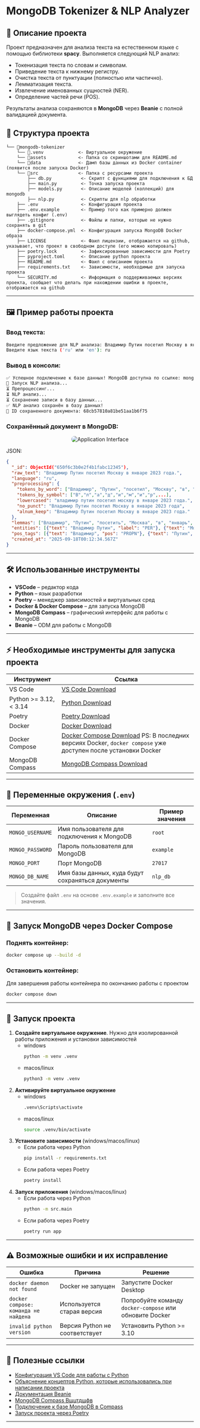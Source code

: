 # MongoDB Tokenizer & NLP Analyzer

## 📌 Описание проекта

Проект предназначен для анализа текста на естественном языке с помощью библиотеки **spaсy**.
Выполняется следующий NLP анализ:

* Токенизация текста по словам и символам.
* Приведение текста к нижнему регистру.
* Очистка текста от пунктуации (полностью или частично).
* Лемматизация текста.
* Извлечение именованных сущностей (NER).
* Определение частей речи (POS).

Результаты анализа сохраняются в **MongoDB** через **Beanie** с полной валидацией документа.

## 📌 Структура проекта
```
└── 📁mongodb-tokenizer
    └── 📁.venv             <- Виртуальное окружение
    └── 📁assets            <- Папка со скриншотами для README.md
    └── 📁data              <- Дамп базы данных из Docker container (появится после запуска Docker)
    └── 📁src               <- Папка с ресурсами проекта
        ├── db.py           <- Скрипт с функциями для подключения к БД
        ├── main.py         <- Точка запуска проекта
        ├── models.py       <- Описание моделей (коллекций) для mongodb
        ├── nlp.py          <- Скрипты для nlp обработки
    ├── .env                <- Конфигурация проекта
    ├── .env.example        <- Пример того как примерно должен выглядеть конфиг (.env)
    ├── .gitignore          <- Файлы и папки, которые не нужно сохранять в git
    ├── docker-compose.yml  <- Конфигурация запуска MongoDB Docker образа
    ├── LICENSE             <- Фаил лицензии, отображается на github, указывает, что проект в свободном доступе (его можно копировать)
    ├── poetry.lock         <- Зафиксированные зависимости для Poetry
    ├── pyproject.toml      <- Описание python проекта
    ├── README.md           <- Фаил с описанием проекта
    ├── requirements.txt    <- Зависимости, необходимые для запуска проекта
    └── SECURITY.md         <- Информация о поддерживаемых версиях проекта, сообщает что делать при нахождении ошибки в проекте, отображается на github
```

---

## 🖼 Пример работы проекта

### Ввод текста:

```bash
Введите предложение для NLP анализа: Владимир Путин посетил Москву в январе 2023 года.
Введите язык текста ('ru' или 'en'): ru
```

### Вывод в консоли:

```bash
✅ Успешное подключение к базе данных! MongoDB доступна по ссылке: mongodb://root:***@localhost:27017/
🚀 Запуск NLP анализа...
⏳ Препроцессинг...
⏳ NLP анализ...
⏳ Сохранение записи в базу данных...
✅ NLP анализ сохранён в базу данных!
💾 ID сохраненного документа: 68cb57810a81be51aa1b6f75
```

### Сохранённый документ в MongoDB:
<div align="center">
  <img src="./assets/screenshot1.jpeg" alt="Application Interface" style="border-radius: 8px;" />
</div>
 
JSON:
```json
{
  "_id": ObjectId("650f6c3b0e2f4b1fabc12345"),
  "raw_text": "Владимир Путин посетил Москву в январе 2023 года.",
  "language": "ru",
  "preprocessing": {
    "tokens_by_word": ["Владимир", "Путин", "посетил", "Москву", "в", "январе", "2023", "года."],
    "tokens_by_symbol": ["В","л","а","д","и","м","и","р",...],
    "lowercased": "владимир путин посетил москву в январе 2023 года.",
    "no_punct": "Владимир Путин посетил Москву в январе 2023 года",
    "alnum_keep": "Владимир Путин посетил Москву в январе 2023 года."
  },
  "lemmas": ["Владимир", "Путин", "посетить", "Москва", "в", "январь", "2023", "год"],
  "entities": [{"text": "Владимир Путин", "label": "PER"}, {"text": "Москву", "label": "LOC"}, {"text": "январе 2023", "label": "DATE"}],
  "pos_tags": [{"text": "Владимир", "pos": "PROPN"}, {"text": "Путин", "pos": "PROPN"}, ...],
  "created_at": "2025-09-18T00:12:34.567Z"
}
```

---

## 🛠 Использованные инструменты

* **VSCode** – редактор кода
* **Python** – язык разработки
* **Poetry** – менеджер зависимостей и виртуальных сред
* **Docker & Docker Compose** – для запуска MongoDB
* **MongoDB Compass** – графический интерфейс для работы с MongoDB
* **Beanie** – ODM для работы с MongoDB

---

## ⚡ Необходимые инструменты для запуска проекта

| Инструмент             | Ссылка                                                                                                                                                   |
|------------------------|----------------------------------------------------------------------------------------------------------------------------------------------------------|
| VS Code                | [VS Code Download](https://code.visualstudio.com/download)                                                                                               |
| Python >= 3.12, < 3.14 | [Python Download](https://www.python.org/downloads/)                                                                                                     |
| Poetry                 | [Poetry Download](https://python-poetry.org/docs/#installation)                                                                                          |
| Docker                 | [Docker Download](https://docs.docker.com/engine/install/)                                                                                               |
| Docker Compose         | [Docker Compose Download](https://docs.docker.com/compose/install/) PS: В последних версиях Docker, `docker compose` уже доступен после установки Docker |
| MongoDB Compass        | [MongoDB Compass Download](https://github.com/mongodb-js/compass/releases)                                                                               |

---

## 🔧 Переменные окружения (`.env`)

| Переменная       | Описание                                          | Пример значения |
|------------------|---------------------------------------------------|-----------------|
| `MONGO_USERNAME` | Имя пользователя для подключения к MongoDB        | `root`          |
| `MONGO_PASSWORD` | Пароль пользователя для MongoDB                   | `example`       |
| `MONGO_PORT`     | Порт MongoDB                                      | `27017`         |
| `MONGO_DB_NAME`  | Имя базы данных, куда будут сохраняться документы | `nlp_db`        |

> Создайте файл `.env` на основе `.env.example` и заполните все значения.

---

## 🚀 Запуск MongoDB через Docker Compose

### Поднять контейнер:

```bash
docker compose up --build -d
```

### Остановить контейнер:
Для завершения работы контейнера по окончанию работы с проектом

```bash
docker compose down
```

---

## 🏃 Запуск проекта
1. **Создайте виртуальное окружение**. Нужно для изолированной работы приложения и установки зависимостей
    - windows
      ```bash
      python -m venv .venv
      ```
    - macos/linux
      ```bash
      python3 -m venv .venv
      ```
2. **Активируйте виртуальное окружение**
    - windows
      ```bash
      .venv\Scripts\activate
      ```
    - macos/linux
      ```bash
      source .venv/bin/activate
      ```
3. **Установите зависимости** (windows/macos/linux)
    - Если работа через Python
      ```bash
      pip install -r requirements.txt
      ```
    - Если работа через Poetry
      ```bash
      poetry install 
      ```
4. **Запуск приложения** (windows/macos/linux)
    - Если работа через Python
      ```bash
      python -m src.main
      ```
    - Если работа через Poetry
      ```bash
      poetry run app
      ```

---

## ⚠ Возможные ошибки и их исправление

| Ошибка                               | Причина                        | Решение                                                 |
|--------------------------------------|--------------------------------|---------------------------------------------------------|
| `docker daemon not found`            | Docker не запущен              | Запустите Docker Desktop                                |
| `docker compose: команда не найдена` | Используется старая версия     | Попробуйте команду `docker-compose` или обновите Docker |
| `invalid python version`             | Версия Python не соответствует | Установить Python >= 3.10                               |

---

## 🔗 Полезные ссылки
* [Конфигурация VS Code для работы с Python](https://www.youtube.com/watch?v=D2cwvpJSBX4)
* [Объяснение концептов Python, которые использовались при написании проекта](https://www.youtube.com/watch?v=Gx5qb1uHss4)
* [Документация Beanie](https://beanie-odm.dev/getting-started/)
* [MongoDB Compass Вщцтдщфв](https://github.com/mongodb-js/compass/releases)
* [Подключение к базе MongoDB в Compass](https://www.mongodb.com/docs/compass/current/connect/)
* [Запуск проекта через Poetry](https://python-poetry.org/docs/cli/#run)

---
